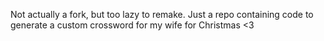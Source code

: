 Not actually a fork, but too lazy to remake. Just a repo containing code to generate a custom crossword for my wife for Christmas <3

